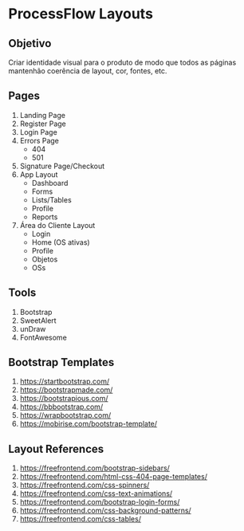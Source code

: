 # ProcessFlow Layouts

## Objetivo

Criar identidade visual para o produto de modo que todos as páginas mantenhão coerência de layout, cor, fontes, etc.

## Pages
1. Landing Page
1. Register Page
1. Login Page
1. Errors Page
    - 404
    - 501
1. Signature Page/Checkout
1. App Layout
    - Dashboard
    - Forms
    - Lists/Tables
    - Profile
    - Reports
1. Área do Cliente Layout
    - Login
    - Home (OS ativas)
    - Profile
    - Objetos
    - OSs

## Tools
1. Bootstrap
1. SweetAlert
1. unDraw
1. FontAwesome

## Bootstrap Templates
1. <https://startbootstrap.com/>
1. <https://bootstrapmade.com/>
1. <https://bootstrapious.com/>
1. <https://bbbootstrap.com/>
1. <https://wrapbootstrap.com/>
1. <https://mobirise.com/bootstrap-template/>

## Layout References
1. <https://freefrontend.com/bootstrap-sidebars/>
1. <https://freefrontend.com/html-css-404-page-templates/>
1. <https://freefrontend.com/css-spinners/>
1. <https://freefrontend.com/css-text-animations/>
1. <https://freefrontend.com/bootstrap-login-forms/>
1. <https://freefrontend.com/css-background-patterns/>
1. <https://freefrontend.com/css-tables/>
